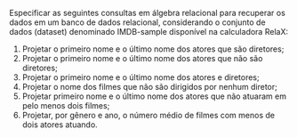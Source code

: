 Especificar as seguintes consultas em álgebra relacional para recuperar os dados em um banco de dados relacional, considerando o conjunto de dados (dataset) denominado IMDB-sample disponível na calculadora RelaX:
<ol>
<li> Projetar o primeiro nome e o último nome dos atores que são diretores;
<li> Projetar o primeiro nome e o último nome dos atores que não são diretores;
<li> Projetar o primeiro nome e o último nome dos atores e diretores;
<li> Projetar o nome dos filmes que não são dirigidos por nenhum diretor;
<li> Projetar primeiro nome e o último nome dos atores que não atuaram em pelo menos dois filmes;
<li> Projetar, por gênero e ano, o número médio de filmes com menos de dois atores atuando.
